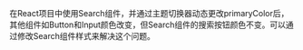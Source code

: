 在React项目中使用Search组件，并通过主题切换器动态更改primaryColor后，其他组件如Button和Input颜色改变，但Search组件的搜索按钮颜色不变。可以通过修改Search组件样式来解决这个问题。
